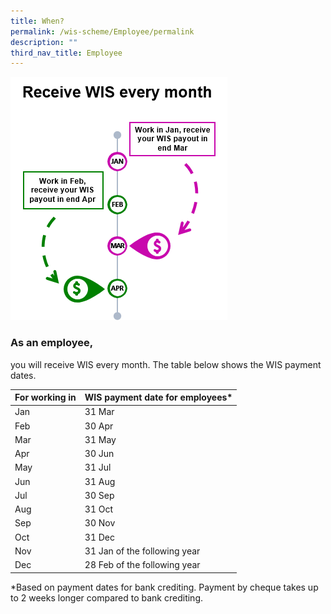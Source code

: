 ```yaml
---
title: When?
permalink: /wis-scheme/Employee/permalink
description: ""
third_nav_title: Employee
---
```

![](/images/WIS15.png)

### As an employee,

you will receive WIS every month. The table below shows the WIS payment dates.



| For working in | WIS payment date for employees* |
| -------- | -------- |
|   Jan  | 31 Mar |
|Feb	|30 Apr|
|Mar	|31 May|
|Apr	|30 Jun|
|May	|31 Jul|
|Jun	|31 Aug|
|Jul	|30 Sep|
|Aug	|31 Oct|
|Sep	|30 Nov|
|Oct	|31 Dec|
|Nov	|31 Jan of the following year|
|Dec	|28 Feb of the following year|

*Based on payment dates for bank crediting. Payment by cheque takes up to 2 weeks longer compared to bank crediting.